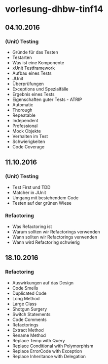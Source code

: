 # vorlesung-dhbw-tinf14
## 04.10.2016
### (Unit) Testing
* Gründe für das Testen
* Testarten
* Was ist eine Komponente
* xUnit Testframework
 * Aufbau eines Tests
 * JUnit
 * Überprüfungen 
 * Exceptions und Spezialfälle
* Ergebnis eines Tests
* Eigenschaften guter Tests - ATRIP
 * Automatic
 * Thorough
 * Repeatable
 * Independent
 * Professional
* Mock Objekte
 * Verhalten im Test
 * Schwierigkeiten
* Code Coverage

## 11.10.2016
### (Unit) Testing
* Test First und TDD
* Matcher in JUnit
* Umgang mit bestehendem Code
* Testen auf der grünen Wiese

### Refactoring
* Was Refactoring ist
* Warum sollten wir Refactorings verwenden
* Wann sollten wir Refactorings verwenden
* Wann wird Refactoring schwierig

## 18.10.2016
### Refactoring
* Auswirkungen auf das Design
* Code Smells
 * Duplicated Code
 * Long Method
 * Large Class
 * Shotgun Surgery
 * Switch Statements
 * Code Comments
* Refactorings
 * Extract Method
 * Rename Method
 * Replace Temp with Query
 * Replace Conditional with Polymorphism
 * Replace ErrorCode with Exception
 * Replace Inheritance with Delegation
